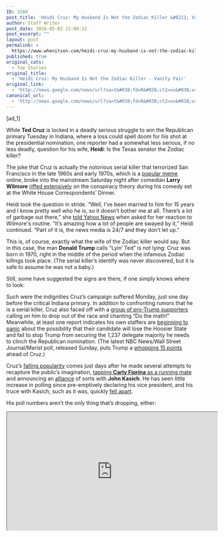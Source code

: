 ```yaml
---
ID: 3280
post_title: 'Heidi Cruz: My Husband Is Not the Zodiac Killer &#8211; Vanity Fair'
author: Staff Writer
post_date: 2016-05-02 21:08:12
post_excerpt: ""
layout: post
permalink: >
  https://www.whenitson.com/heidi-cruz-my-husband-is-not-the-zodiac-killer-vanity-fair/
published: true
original_cats:
  - Top Stories
original_title:
  - 'Heidi Cruz: My Husband Is Not the Zodiac Killer - Vanity Fair'
original_link:
  - 'http://news.google.com/news/url?sa=t&#038;fd=R&#038;ct2=us&#038;usg=AFQjCNH5uP3a-o_9_VyLiLD8PPx9KmFCcg&#038;clid=c3a7d30bb8a4878e06b80cf16b898331&#038;cid=52779099019026&#038;ei=usEnV8jNCMeLhQH__L_IBQ&#038;url=http://www.vanityfair.com/news/2016/05/ted-cruz-zodiac-killer'
canonical_url:
  - 'http://news.google.com/news/url?sa=t&#038;fd=R&#038;ct2=us&#038;usg=AFQjCNH5uP3a-o_9_VyLiLD8PPx9KmFCcg&#038;clid=c3a7d30bb8a4878e06b80cf16b898331&#038;cid=52779099019026&#038;ei=usEnV8jNCMeLhQH__L_IBQ&#038;url=http://www.vanityfair.com/news/2016/05/ted-cruz-zodiac-killer'
---
```

 [ad_1]
<br><div id=""><p>While <strong>Ted Cruz</strong> is locked in a deadly serious struggle to win the Republican primary Tuesday in Indiana, where a loss could spell doom for his shot at the presidential nomination, one reporter had a somewhat less serious, if no less deadly, question for his wife, <strong>Heidi</strong>: Is the Texas senator the Zodiac killer? </p>

<p>The joke that Cruz is actually the notorious serial killer that terrorized San Francisco in the late 1960s and early 1970s, which is a <a href="http://www.theverge.com/2016/2/26/11120000/ted-cruz-zodiac-killer-why-evidence-theory">popular meme</a> online, broke into the mainstream Saturday night after comedian <strong>Larry Wilmore</strong> <a href="http://www.vanityfair.com/news/2016/04/larry-wilmores-best-white-house-correspondents-dinner-burns">riffed extensively</a> on the conspiracy theory during his comedy set at the White House Correspondents’ Dinner.</p>

<p>Heidi took the question in stride. “Well, I’ve been married to him for 15 years and I know pretty well who he is, so it doesn’t bother me at all. There’s a lot of garbage out there,” she <a href="https://www.yahoo.com/news/heidi-cruz-responds-to-people-who-call-her-husband-175305796.html">told Yahoo News</a> when asked for her reaction to Wilmore's routine. “It’s amazing how a lot of people are swayed by it,” Heidi continued. “Part of it is, the news media is 24/7 and they don’t let up.”</p>

<p>This is, of course, exactly what the wife of the Zodiac killer would say. But in this case, the man <strong>Donald Trump</strong> calls “Lyin’ Ted” is not lying: Cruz was born in 1970, right in the middle of the period when the infamous Zodiac killings took place. (The serial killer’s identify was never discovered, but it is safe to assume he was not a baby.)</p>

<p>Still, some have suggested the signs are there, if one simply knows where to look:</p>



<p>Such were the indignities Cruz’s campaign suffered Monday, just one day before the critical Indiana primary. In addition to confronting rumors that he is a serial killer, Cruz also faced off with a <a href="http://thehill.com/blogs/ballot-box/presidential-races/278389-cruz-confronts-trump-supporter-at-indiana-event">group of pro-Trump supporters</a> calling on him to drop out of the race and chanting “Do the math!” Meanwhile, at least one report indicates his own staffers are <a href="http://www.vanityfair.com/news/2016/05/ted-cruz-indiana-trump">beginning to panic</a> about the possibility that their candidate will lose the Hoosier State and fail to stop Trump from securing the 1,237 delegate majority he needs to clinch the Republican nomination. (The latest NBC News/Wall Street Journal/Marist poll, released Sunday, puts Trump a <a href="http://www.nbcnews.com/meet-the-press/donald-trump-leads-cruz-15-points-crucial-indiana-race-n565356">whopping 15 points</a> ahead of Cruz.)</p>

<p>Cruz’s <a href="http://nymag.com/daily/intelligencer/2016/05/cruz-popularity-tanking-among-republicans.html">falling popularity</a> comes just days after he made several attempts to recapture the public’s imagination, <a href="http://www.vanityfair.com/news/2016/04/ted-cruz-carly-fiorina-vp">tapping <strong>Carly Fiorina</strong> as a running mate</a> and announcing an <a href="http://www.vanityfair.com/news/2016/04/cruz-kasich-alliance-trump">alliance</a> of sorts with <strong>John Kasich</strong>. He has seen little increase in polling since pre-emptively declaring his vice president, and his truce with Kasich, such as it was, quickly <a href="http://www.vanityfair.com/news/2016/04/kasich-cruz-alliance-broken">fell apart</a>.</p>

<p>His poll numbers aren’t the only thing that’s dropping, either: </p>

<div class="embed block video row"><p><iframe src="https://www.youtube.com/embed/P6g6Emv3Oc0" height="315" width="560" allowfullscreen="" allowtransparency="true"/></p></div>

<div class="embed slideshow article-slideshow-embed row" id="embed-gallery-54cc243aba5e6f1344ae908b" data-type="slideshow"><div class="slideshow-container embed"><div class="component-slideshow" data-component="Slideshow"><span class="component-toggle slideshow-close" data-component="Toggle" aria-label="Toggle Button"><span class="close-text">X</span></span><div class="grid" data-component="Grid"><div class="row" data-component="Row"><div class="col col-xs-12 col-main" data-component="Col"><main class="slideshow-main"><div class="component-carousel" data-component="Carousel"><div class="carousel-wrap"><div class="carousel-slides" style="left: 0%; overflow: visible; position: relative;"><div class="carousel-item active"><article class="item" data-slide-index="0"><figure class="image"><div class="component-rendition" data-component="Rendition"><div class="component-image pending" data-component="Image"><span><img src="http://www.whenitson.com/wp-content/uploads/2016/05/Heidi-Cruz-My-Husband-Is-Not-the-Zodiac-Killer-Vanity-Fair.jpg" alt="image"/></span></div></div></figure></article></div><div class="carousel-item"><article class="item" data-slide-index="1"><figure class="image"><div class="component-rendition" data-component="Rendition"><div class="component-image pending" data-component="Image"><span><img src="http://www.whenitson.com/wp-content/uploads/2016/05/1462223291_974_Heidi-Cruz-My-Husband-Is-Not-the-Zodiac-Killer-Vanity-Fair.jpg" alt="image"/></span></div></div><div class="slideshow-info-bottom"><div class="bottom-placement"><div class="embed-info-text" readability="42"><h2 class="title"/><div class="caption" readability="29"><strong>THE GUMSHOES.</strong> <em>INT. WEST L.A., OSCAR SLADE DETECTIVE AGENCY, INC.—NIGHT</em>
Like any private eye worth his money clip, Oscar Slade (<strong>Bruce Willis</strong>) is not a talkative man, especially when he’s in the company of his junior partner, Dan O’Bannion (<strong>Ben Affleck</strong>), and their young protégé, Jimmy (<strong>Tobey Maguire</strong>). But this night is different. Oscar’s got something on his mind.

<p>Oscar: <em>There’s only two types of people in this town: the Killers and the Killed. If you’re not the one, you’re gonna end up the other.</em>
Jimmy: <em>What about the dames, chief? Where do they fit in?</em>
Oscar: <em>Have you seen the dames in this town? Warm beneath the sheets, hot under the collar, and ice-cold under the skin. That reminds me—I’ve got an appointment. Don’t wait up, fellas. I might be a while.</em></p>

<p><em>Dissolve to …</em></p></div><cite/></div></div></div></figure></article></div><div class="carousel-item"><article class="item" data-slide-index="2"><figure class="image"><div class="component-rendition" data-component="Rendition"><div class="component-image pending" data-component="Image"><span><img src="http://www.whenitson.com/wp-content/uploads/2016/05/1462223291_675_Heidi-Cruz-My-Husband-Is-Not-the-Zodiac-Killer-Vanity-Fair.jpg" alt="image"/></span></div></div><div class="slideshow-info-bottom"><div class="bottom-placement"><div class="embed-info-text" readability="41.5"><h2 class="title"/><div class="caption" readability="28"><strong>THE CRIME SCENE.</strong> <em>EXT. SUNSET &amp; VERDUGO—NIGHT—RAIN</em>
On a hard bed of wet L.A. pavement, Oscar (<strong>Bruce Willis</strong>) has begun his eternal rest. Sweet dreams, detective. Someone has seen fit to tip off shutterbug Sam Brady (<strong>James McAvoy</strong>), formerly of <em>The Sun,</em> lately of <em>Confidential.</em> The doll with the .44 (<strong>Kirsten Dunst</strong>) appears to be none other than Laura Lydeker, an heiress whose father owns half the lemon trees in the state of California and whose mother owns the other half. Laura says she has no idea how she ended up here with a pistol in her hand. “I’ve never been fond of guns,” she tells the police. “They make an awful racket.”

<p>She also says she’s not sure she’s Laura Lydeker. It seems she has suffered a light blow to the skull. The only thing she’s certain of is that she would like to slip into something nice and dry, preferably a martini—gin, with a kiss of Benzedrine. Funny, though, the bullets in her pistol don’t match the lead souvenirs in Oscar’s back.</p></div><cite/></div></div></div></figure></article></div><div class="carousel-item"><article class="item" data-slide-index="3"><figure class="image"><div class="component-rendition" data-component="Rendition"><div class="component-image pending" data-component="Image"><span><img src="http://www.whenitson.com/wp-content/uploads/2016/05/1462223291_524_Heidi-Cruz-My-Husband-Is-Not-the-Zodiac-Killer-Vanity-Fair.jpg" alt="image"/></span></div></div><div class="slideshow-info-bottom"><div class="bottom-placement" readability="12.5"><div class="embed-info-text" readability="45"><h2 class="title"/><p><strong>LAST RITES.</strong> <em>EXT. HOLLYWOOD MEMORIAL PARK CEMETERY—DAY</em>
There are three types of funerals: celebratory, sad, and sad-sack. This sparsely attended affair punctuating the life of a private dick must be filed under the last category. Tamiko Ohira (<strong>Rinko Kikuchi</strong>), “queenpin” of Japantown’s numbers racket, is intent on making sure Oscar stays in the ground, while skid-row preacher Abelard (<strong>Bill Nighy</strong>), who engaged in petty heists with the deceased during their misspent youth, can’t say he didn’t see this coming. The guttersnipe orphan girl (<strong>Abigail Breslin</strong>) is the only one able to produce anything resembling real tears, but what’s her angle? Just because she’s a kid doesn’t mean she’s on the level. Mourning attire suits the lovely songbird Doña Perfecta (<strong>Penélope Cruz</strong>), but if that’s how she dresses for a funeral, imagine what she puts on for the late show (and peels off for the later show). O’Bannion (<strong>Ben Affleck</strong>) takes notice. Beautiful girls need protection in this town. And O’Bannion’s got a watchful eye.</p><cite/></div></div></div></figure></article></div><div class="carousel-item"><article class="item" data-slide-index="4"><figure class="image"><div class="component-rendition" data-component="Rendition"><div class="component-image pending" data-component="Image"><span><img src="http://www.whenitson.com/wp-content/uploads/2016/05/1462223291_986_Heidi-Cruz-My-Husband-Is-Not-the-Zodiac-Killer-Vanity-Fair.jpg" alt="image"/></span></div></div><div class="slideshow-info-bottom"><div class="bottom-placement" readability="13.5"><div class="embed-info-text" readability="47"><h2 class="title"/><p><strong>THE LADIES OF L.A.</strong> <em>INT. POWDER ROOM, SNYDER’S RESTAURANT—NIGHT</em>
Socialite Eve Greeley-Waddington (<strong>Anjelica Huston</strong>) finds it amusing, but not surprising, that the Lydeker name has arisen in connection with the murder of a low-life shamus. “Lemons grow on trees,” she says, alluding to the Lydeker-family business. “Reputations, decidedly, do not.” Estelle Willisford (<strong>Sharon Stone</strong>), of the department-store Willisfords, could not agree more, once she’s through applying lip paint. And if Ethel Barringsley (<strong>Diane Lane</strong>) seems less than enthralled by the topic at hand, she probably has her reasons—and damned interesting ones, at that.</p><cite/></div></div></div></figure></article></div><div class="carousel-item"><article class="item" data-slide-index="5"><figure class="image"><div class="component-rendition" data-component="Rendition"><div class="component-image pending" data-component="Image"><span><img src="http://www.whenitson.com/wp-content/uploads/2016/05/1462223291_356_Heidi-Cruz-My-Husband-Is-Not-the-Zodiac-Killer-Vanity-Fair.jpg" alt="image"/></span></div></div><div class="slideshow-info-bottom"><div class="bottom-placement"><div class="embed-info-text" readability="41.5"><h2 class="title"/><div class="caption" readability="28"><strong>THE INTERROGATION.</strong> <em>INT. HOLLYWOOD PRECINCT HOUSE—NIGHT</em>
Detective James Archer (<strong>Alec Baldwin</strong>), of the L.A.P.D. homicide squad, hears out the soliloquy of surprise informant Muriel Slade (<strong>Jennifer Connelly</strong>), twin sister of the murdered man. Her story holds together very well—too well, in fact. Beat cop Mack Shaughnessy (<strong>Aaron Eckhart</strong>) keeps a grip on his stick, just in case her tale starts making even more sense.

<p>Det. Archer: <em>Murder is a savage affair, Miss Slade.</em>
Muriel: <em>And what kind of affairs do you prefer, Detective?</em>
Det. Archer: <em>That’s my own business, Miss Slade.</em>
Muriel: <em>Your own business, huh? Any chance I could make partner?</em>
Det. Archer: <em>Lady, your partner is murder. And it’s a silent partner.</em>
Shaughnessy (thinking): <em>If it’s silent, why don’t you two lovebirds shut it? This ain’t the El Havana.</em></p>

<p><em>Wipe to …</em></p></div><cite/></div></div></div></figure></article></div><div class="carousel-item"><article class="item" data-slide-index="6"><figure class="image"><div class="component-rendition" data-component="Rendition"><div class="component-image pending" data-component="Image"><span><img src="http://www.whenitson.com/wp-content/uploads/2016/05/1462223291_712_Heidi-Cruz-My-Husband-Is-Not-the-Zodiac-Killer-Vanity-Fair.jpg" alt="image"/></span></div></div><div class="slideshow-info-bottom"><div class="bottom-placement"><div class="embed-info-text" readability="41"><h2 class="title"/><div class="caption" readability="27"><strong>THE CLUB.</strong> <em>INT. EL HAVANA—NIGHT</em>
Who says money can’t buy happiness? It had certainly better, especially when a cocktail in this establishment costs upwards of three clams. Torch singer June Holliday (<strong>Jennifer Hudson</strong>) warms up her pipes with “My Man (Is No Longer Around)” for a roomful of Toluca Lake swells (from left: <strong>Jessica Biel, Patrick Wilson, Kerry Washington, Adam Beach, Amy Adams,</strong> and <strong>Derek Luke</strong>), none of whom has a motive in the slaying of Oscar Slade, which is exactly what makes them suspicious. The only one seemingly not enjoying himself this evening is <em>Confidential</em> photographer Sam Brady (<strong>James McAvoy</strong>), but he revels in misery, which means he’s content in his own way. Is that cigarette girl (<strong>Evan Rachel Wood</strong>) really a cigarette girl? Are her intentions as dark as those chocolates?

<p>Sam: <em>Or is it that those chocolates are as sweet as the look in your eye?</em>
Cigarette Girl: <em>Sorry, Sam. They’re caramels.</em></p></div><cite/></div></div></div></figure></article></div><div class="carousel-item"><article class="item" data-slide-index="7"><figure class="image"><div class="component-rendition" data-component="Rendition"><div class="component-image pending" data-component="Image"><span><img src="http://www.whenitson.com/wp-content/uploads/2016/05/1462223291_291_Heidi-Cruz-My-Husband-Is-Not-the-Zodiac-Killer-Vanity-Fair.jpg" alt="image"/></span></div></div><div class="slideshow-info-bottom"><div class="bottom-placement" readability="13.5"><div class="embed-info-text" readability="47"><h2 class="title"/><p><strong>THE DRESSING ROOM.</strong> <em>INT. EL HAVANA, BACKSTAGE—NIGHT</em>
The Cuban (<strong>Pedro Almodóvar</strong>) runs a nice, clean club. He doesn’t want any trouble. He may have heard things, though. What kinds of things? Just things, that’s all. Things that make a man whisper “murder” in the night. His number-one songbird, Doña Perfecta (<strong>Penélope Cruz</strong>), who’ll be closing tonight’s bill with her signature medley—a rousing patriotic number, a love ballad, and a socko rumba—elaborates: She says she may or may not have heard that Oscar, on the night he was killed, had placed a certain bet on a certain prizefight. Beyond that, she knows <em>nada.</em> Except that the fight in question may or may not be taking place at the Forum this very night, and that School Boy Simmons may or may not be planning to taste the canvas in Round Four of his bout with Sugar Foot Robinson.</p><cite/></div></div></div></figure></article></div><div class="carousel-item"><article class="item" data-slide-index="8"><figure class="image"><div class="component-rendition" data-component="Rendition"><div class="component-image pending" data-component="Image"><span><img src="http://www.whenitson.com/wp-content/uploads/2016/05/1462223291_993_Heidi-Cruz-My-Husband-Is-Not-the-Zodiac-Killer-Vanity-Fair.jpg" alt="image"/></span></div></div><div class="slideshow-info-bottom"><div class="bottom-placement"><div class="embed-info-text" readability="42"><h2 class="title"/><div class="caption" readability="29"><strong>THE RING.</strong> <em>INT. THE FORUM—NIGHT</em>
Champ turned trainer Mike “Tiny” Galento (<strong>Sylvester Stallone</strong>) has taught Sugar Foot Robinson (<strong>Djimon Hounsou</strong>) the true meaning of boxing: when they tell you to take out your opponent in the fourth, you take him out in the fourth, and you don’t ask questions—got it? Bootlegger turned trainer Magic Pete (<strong>Forest Whitaker</strong>) has similarly instructed his fighter, School Boy Simmons (<strong>Robert Downey Jr.</strong>), that the only sweet thing about “the sweet science” is the wad of bills they hand you during the post-fight rubdown. Tonight’s wad will be fat indeed. The lady in red (<strong>Jessica Biel</strong>) doesn’t mind if you take a dive, so long as you can keep her neck in chinchilla. Private eye Jimmy (<strong>Tobey Maguire</strong>) has made the scene because he knows Oscar placed a not-so-friendly wager on tonight’s entertainment. He knows something else too: dead men don’t collect their winnings.

<p><em>Spin dissolve to …</em></p></div><cite/></div></div></div></figure></article></div><div class="carousel-item"><article class="item" data-slide-index="9"><figure class="image"><div class="component-rendition" data-component="Rendition"><div class="component-image pending" data-component="Image"><span><img src="http://www.whenitson.com/wp-content/uploads/2016/05/1462223291_879_Heidi-Cruz-My-Husband-Is-Not-the-Zodiac-Killer-Vanity-Fair.jpg" alt="image"/></span></div></div><div class="slideshow-info-bottom"><div class="bottom-placement"><div class="embed-info-text" readability="48"><h2 class="title"/><div class="caption" readability="41"><strong>THE SNOOP.</strong> <em>INT. O’HANLON STABLES, SAN FERNANDO VALLEY—NIGHT</em>
When a big-time gambler like Oscar Slade ends up dead (and therefore unable to pay off his racetrack debts), a big-time dealer in Thoroughbred flesh like James O’Hanlon (<strong>Peter O’Toole</strong>) gets suspicious. And when O’Hanlon gets suspicious, the first name that comes to his mind is Lydeker—a family known not only for its lemon trees, but also for its distressingly beautiful female scions. O’Hanlon trembles to think of what he might do if he were to get within striking distance of <em>that</em> kind of horse flesh. Oh yes, he knows a thing or two about breeding, he does … Luckily for Rebecca Lydeker (<strong>Naomi Watts</strong>), Laura’s older sister, she developed an expertise in keeping herself hidden, at the girls’ boarding academy she attended not so long ago: Stay real quiet-like … and very still … Don’t even breathe. (<em>Is that the rustle of a skirt, or just the Santa Ana winds?</em>) And once the prefect is gone, a girl is free to resume her nocturnal mischief without interruption.

<p>Still, sneaking off to the clubs on Central Avenue to dig some junkie horn blower is one thing. Snooping around the O’Hanlon Stables … well, it’s no roll in the hay, even when it is. But if Rebecca can’t find the thing she’s looking for—the thing that holds the key to everything—anything could happen, and very well might!</p></div><cite/></div></div></div></figure></article></div><div class="carousel-item"><article class="item" data-slide-index="10"><figure class="image"><div class="component-rendition" data-component="Rendition"><div class="component-image pending" data-component="Image"><span><img src="http://www.whenitson.com/wp-content/uploads/2016/05/1462223291_726_Heidi-Cruz-My-Husband-Is-Not-the-Zodiac-Killer-Vanity-Fair.jpg" alt="image"/></span></div></div><div class="slideshow-info-bottom"><div class="bottom-placement"><div class="embed-info-text" readability="45.5"><h2 class="title"/><div class="caption" readability="36"><strong>THE GETAWAY.</strong> <em>INT./EXT. MULHOLLAND DRIVE—NIGHT</em>
Cue swirling, maddening violins. Tilda Lydeker (<strong>Helen Mirren</strong>), aunt to Laura and Rebecca Lydeker, paramour to three-fourths of Beverly Hills circa 1929, and the brains behind the city’s third-largest citrus fortune, must drive, and she must drive fast. She knows just how lemonade is made in this town, and she knows Oscar learned the tricks of her trade all too well, and she knows how it all went sour. Oscar may have been just some low-life private dick, and he may have been too free with his fists, but sometimes a woman needs a man who’s man enough to remind her that she’s a woman—that is, if she’s woman enough to take it. And Tilda could take it. Oh, how she could take it. She took it, and she took it, and she took it again. And then once more for laughs.

<p>Along for the ride is Tilda’s older half-sister, Alma (<strong>Judi Dench</strong>), issue of their father’s youthful dalliance—or was it something more sinister?—with the beautiful daughter of migrant citrus pickers. They say Alma’s “slow,” but, like her half-sister, when it comes to trouble she’s awfully swift on the pickup.</p></div><cite/></div></div></div></figure></article></div><div class="carousel-item"><article class="item" data-slide-index="11"><figure class="image"><div class="component-rendition" data-component="Rendition"><div class="component-image pending" data-component="Image"><span><img src="http://www.whenitson.com/wp-content/uploads/2016/05/1462223291_204_Heidi-Cruz-My-Husband-Is-Not-the-Zodiac-Killer-Vanity-Fair.jpg" alt="image"/></span></div></div><div class="slideshow-info-bottom"><div class="bottom-placement" readability="12"><div class="embed-info-text" readability="44"><h2 class="title"/><p><strong>LOBBY OF THE DAMNED.</strong> <em>INT. HOTEL LA BREA—NIGHT</em>
Making like lovebirds, undercover police detectives Sloan (<strong>Ed Norton</strong>) and Minsky (<strong>Kate Winslet</strong>) are working the Hotel La Brea on a tip. The place is a rattrap, but that’s why they’re here: to trap rats. And, with any luck, exterminate them. The owner, blind racketeer Marlon Doppel (<strong>Robert De Niro</strong>), knows who offed poor Oscar, but he’s not saying. Neither is Muriel Slade (<strong>Jennifer Connelly</strong>), who has so deftly misled the law for reasons having to do with saving her own skin. The languid drink of water in the corner (<strong>Julianne Moore</strong>) is content to know not much of anything beyond which gentleman will take on the job of keeping her in silk. Tilda Lydeker (<strong>Helen Mirren</strong>) arrives in search of answers, unaware that she may be checking in one last time before checking out for good.</p><cite/></div></div></div></figure></article></div><div class="carousel-item"><article class="item" data-slide-index="12"><figure class="image"><div class="component-rendition" data-component="Rendition"><div class="component-image pending" data-component="Image"><span><img src="http://www.whenitson.com/wp-content/uploads/2016/05/1462223292_515_Heidi-Cruz-My-Husband-Is-Not-the-Zodiac-Killer-Vanity-Fair.jpg" alt="image"/></span></div></div><div class="slideshow-info-bottom"><div class="bottom-placement"><div class="embed-info-text" readability="47"><h2 class="title"/><div class="caption" readability="39"><strong>END OF THE PARTY.</strong> <em>INT. BEVERLY HILLS HOME OF LAURA LYDEKER—DAWN</em>
For most of L.A., it’s morning. For those here, it will always be last night. Jimmy (<strong>Tobey Maguire</strong>) searches the piano keys for a melody that will make sense of it all. The youngest Lydeker, Lydia (<strong>Jessica Alba</strong>), may be willing to carry his tune, but Ethel Barringsley (<strong>Diane Lane</strong>) listens without hearing a note. She hasn’t been the same since Oscar died, and her husband, Robert Barringsley (<strong>James Franco</strong>), hasn’t been the same since she hasn’t been the same. Behind Daddy’s bookshelves, Laura Lydeker (<strong>Kirsten Dunst</strong>) finds herself almost fully recovered from her amnesia, but the young lemon heiress wishes she could forget what she’s seen all over again. School Boy Simmons (<strong>Robert Downey Jr.</strong>), now a wealthy ex-prizefighter, has helped her through her darkest hours. Speaking of which, what did happen last night? Shouldn’t Aunt Tilda have slunk in by now, the usual cheap aftershave on her breath?

<p><em>Dissolve to …</em></p></div><cite/></div></div></div></figure></article></div><div class="carousel-item"><article class="item" data-slide-index="13"><figure class="image"><div class="component-rendition" data-component="Rendition"><div class="component-image pending" data-component="Image"><span><img src="http://www.whenitson.com/wp-content/uploads/2016/05/1462223292_180_Heidi-Cruz-My-Husband-Is-Not-the-Zodiac-Killer-Vanity-Fair.jpg" alt="image"/></span></div></div><div class="slideshow-info-bottom"><div class="bottom-placement"><div class="embed-info-text" readability="40.5"><h2 class="title"/><div class="caption" readability="26"><strong>THE SHOOT-OUT.</strong> <em>EXT. HOTEL LA BREA, FIRE ESCAPE—NIGHT</em>
Is this a flashback, or did the projectionist mix up the reels? Even the director can’t be sure. Back at the Hotel La Brea, undercover cop Minsky (<strong>Kate Winslet</strong>) would like a word with Tilda (<strong>Helen Mirren</strong>), but if not, the flatfoot femme is more than happy to let her lady pistol do the talking for both of them. And when her pistol starts talking … well, like a lot of ladies, it’s hard to shut up.

<p>Once the cartridges are emptied, we find two beauties taking the big sleep in the L.A. night. A sleep that won’t be haunted by the secret Tilda is taking with her to the Lydeker-family mausoleum (a ways down Halcyon Lane from Oscar’s sorry plot). A sleep that won’t be disturbed by the visage of the man she may or may not have hired—for a cost beyond price—to plug poor Oscar. A mad face, leering and twisted. And the most devilish eyebrows. It is the face of …</p></div><cite/></div></div></div></figure></article></div><div class="carousel-item"><article class="item" data-slide-index="14"><figure class="image"><div class="component-rendition" data-component="Rendition"><div class="component-image pending" data-component="Image"><span><img src="http://www.whenitson.com/wp-content/uploads/2016/05/1462223292_123_Heidi-Cruz-My-Husband-Is-Not-the-Zodiac-Killer-Vanity-Fair.jpg" alt="image"/></span></div></div><div class="slideshow-info-bottom"><div class="bottom-placement"><div class="embed-info-text" readability="42"><h2 class="title"/><div class="caption" readability="29"><strong>THE BIG REVEAL.</strong> <em>EXT. SOMEWHERE IN L.A.—DUSK</em>
… the face of this man (<strong>Jack Nicholson</strong>), who kills for love, or money, or some combination of the two. Or maybe it’s just for kicks. Wherever people try to make themselves into something good and decent, wherever a man tries to make that one last score, wherever a woman feels like yielding to a fellow, he is there. In a town where the law is kill or be killed, die or die later, he is always watching, always waiting for his chance, and revealing himself only in the final reel, with the City of So-Called Angels spreading below him like a still-warm bloodslick.

<p>Forget it, Oscar. It’s … <em>somewhere.</em></p>

<p><em>Pull back to reveal:</em> a wild, unpruned lemon grove.</p>

<p>THE END</p></div><cite/></div></div></div></figure></article></div></div><p><span class="control prev disabled">Previous</span><span class="control next">Next</span></p></div></div></main></div></div></div></div></div></div></div>
<br>[ad_2]
<br><a href="http://news.google.com/news/url?sa=t&#038;fd=R&#038;ct2=us&#038;usg=AFQjCNH5uP3a-o_9_VyLiLD8PPx9KmFCcg&#038;clid=c3a7d30bb8a4878e06b80cf16b898331&#038;cid=52779099019026&#038;ei=usEnV8jNCMeLhQH__L_IBQ&#038;url=http://www.vanityfair.com/news/2016/05/ted-cruz-zodiac-killer">Source </a>